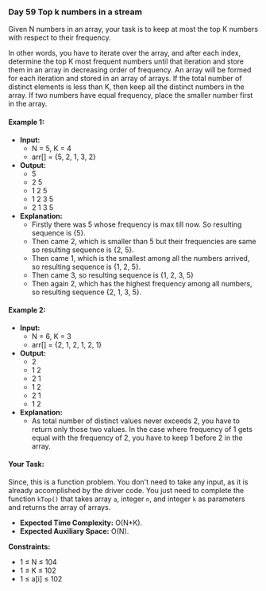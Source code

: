 ### Day 59 **Top k numbers in a stream**

Given N numbers in an array, your task is to keep at most the top K numbers with respect to their frequency.

In other words, you have to iterate over the array, and after each index, determine the top K most frequent numbers until that iteration and store them in an array in decreasing order of frequency. An array will be formed for each iteration and stored in an array of arrays. If the total number of distinct elements is less than K, then keep all the distinct numbers in the array. If two numbers have equal frequency, place the smaller number first in the array.

#### Example 1:

- **Input:**
    - N = 5, K = 4
    - arr[] = {5, 2, 1, 3, 2} 
- **Output:** 
    - 5 
    - 2 5 
    - 1 2 5 
    - 1 2 3 5 
    - 2 1 3 5 
- **Explanation:**
    - Firstly there was 5 whose frequency is max till now. So resulting sequence is {5}.
    - Then came 2, which is smaller than 5 but their frequencies are same so resulting sequence is {2, 5}.
    - Then came 1, which is the smallest among all the numbers arrived, so resulting sequence is {1, 2, 5}.
    - Then came 3, so resulting sequence is {1, 2, 3, 5}
    - Then again 2, which has the highest frequency among all numbers, so resulting sequence {2, 1, 3, 5}.

#### Example 2:

- **Input:**
    - N = 6, K = 3
    - arr[] = {2, 1, 2, 1, 2, 1} 
- **Output:** 
    - 2 
    - 1 2 
    - 2 1 
    - 1 2 
    - 2 1
    - 1 2
- **Explanation:**
    - As total number of distinct values never exceeds 2, you have to return only those two values. In the case where frequency of 1 gets equal with the frequency of 2, you have to keep 1 before 2 in the array.

#### Your Task:
Since, this is a function problem. You don't need to take any input, as it is already accomplished by the driver code. You just need to complete the function `kTop()` that takes array `a`, integer `n`, and integer `k` as parameters and returns the array of arrays.

- **Expected Time Complexity:** O(N*K).
- **Expected Auxiliary Space:** O(N).

**Constraints:**
- 1 ≤ N ≤ 104
- 1 ≤ K ≤ 102
- 1 ≤ a[i] ≤ 102 
